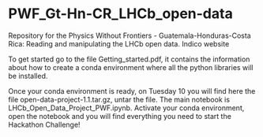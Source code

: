 # PWF_Gt-Hn-CR_LHCb_open-data
Repository for the Physics Without Frontiers - Guatemala-Honduras-Costa Rica: Reading and manipulating the LHCb open data. Indico website

To get started go to the file Getting_started.pdf, it contains the information about how to create a conda environment where all the python libraries will be installed.

Once your conda environment is ready, on Tuesday 10 you will find here the file open-data-project-1.1.tar.gz, untar the file. The main notebook is LHCb_Open_Data_Project_PWF.ipynb. Activate your conda environment, open the notebook and you will find everything you need to start the Hackathon Challenge!
